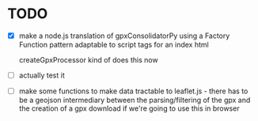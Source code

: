 # TODO

- [x] make a node.js translation of gpxConsolidatorPy using a Factory Function pattern adaptable to script tags for an index html 

    createGpxProcessor kind of does this now

- [ ] actually test it

- [ ] make some functions to make data tractable to leaflet.js - there has to be a geojson intermediary between the parsing/filtering of the gpx and the creation of a gpx download if we're going to use this in browser
